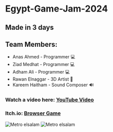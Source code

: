# Egypt-Game-Jam-2024
## Made in 3 days
## Team Members:
- Anas Ahmed - Programmer 💻
- Ziad Medhat - Programmer 💻
- Adham Ali - Programmer 💻
- Rawan Elnaggar - 3D Artist 🎨
- Kareem  Haitham - Sound Composer 🔊

### Watch a video here: [YouTube Video](https://www.youtube.com/watch?v=xnaICFuRktQ)
### Itch.io: [Browser Game](https://anasmations.itch.io/metro-elsalam)

![Metro elsalam](https://img.itch.zone/aW1nLzE1MTQ0ODUxLmpwZw==/original/0ZrSnT.jpg)
![Metro elsalam](https://img.itch.zone/aW1hZ2UvMjU0NDIzMi8xNTE0NDg1Ni5qcGc=/original/JFF5dD.jpg)
